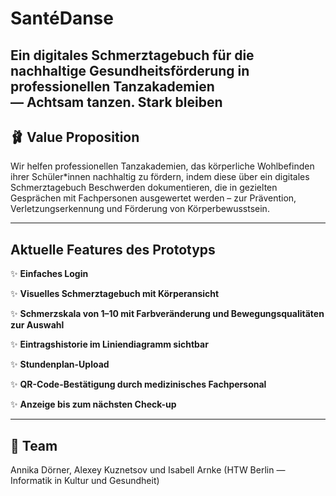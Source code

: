 # SantéDanse

**Ein digitales Schmerztagebuch für die nachhaltige Gesundheitsförderung in professionellen Tanzakademien**  
**— Achtsam tanzen. Stark bleiben**
---

## 🩰 Value Proposition  

Wir helfen professionellen Tanzakademien, das körperliche Wohlbefinden ihrer Schüler*innen nachhaltig zu fördern, indem diese über ein digitales Schmerztagebuch Beschwerden dokumentieren, die in gezielten Gesprächen mit Fachpersonen ausgewertet werden – zur Prävention, Verletzungserkennung und Förderung von Körperbewusstsein.  

---

## Aktuelle Features des Prototyps
✨ **Einfaches Login**  

✨ **Visuelles Schmerztagebuch mit Körperansicht**  

✨ **Schmerzskala von 1–10 mit Farbveränderung und Bewegungsqualitäten zur Auswahl**  

✨ **Eintragshistorie im Liniendiagramm sichtbar**   

✨ **Stundenplan-Upload**    

✨ **QR-Code-Bestätigung durch medizinisches Fachpersonal**  

✨ **Anzeige bis zum nächsten Check-up**  

---

## 👥 Team  

Annika Dörner, Alexey Kuznetsov und Isabell Arnke  (HTW Berlin — Informatik in Kultur und Gesundheit)

